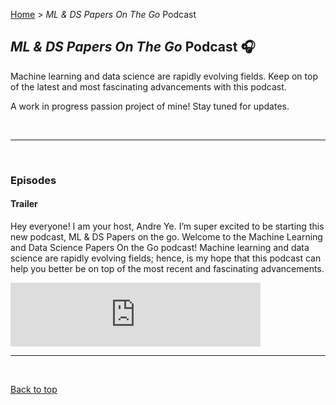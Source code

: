[Home](https://andre-ye.github.io/) > *ML & DS Papers On The Go* Podcast

## *ML & DS Papers On The Go* Podcast 🎧
Machine learning and data science are rapidly evolving fields. Keep on top of the latest and most fascinating advancements with this podcast.

A work in progress passion project of mine! Stay tuned for updates.

<br>

---

<br>

### Episodes

#### Trailer
Hey everyone! I am your host, Andre Ye. I’m super excited to be starting this new podcast, ML & DS Papers on the go.
Welcome to the Machine Learning and Data Science Papers On the Go podcast! Machine learning and data science are rapidly evolving fields; hence, is my hope that this podcast can help you better be on top of the most recent and fascinating advancements.
<html>
  <iframe src="https://anchor.fm/andre-ye/embed/episodes/Trailer--Welcome-to-the-ML--DS-Papers-On-The-Go-Podcast-eq3ku7/a-a4iv72p" height="102px" width="400px" frameborder="0" scrolling="no"></iframe>
</html>

<br>

---

<br>

[Back to top](#)
